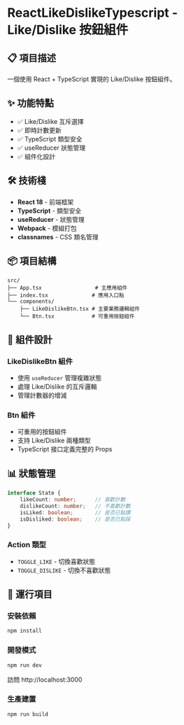 # ReactLikeDislikeTypescript - Like/Dislike 按鈕組件

## 📋 項目描述

一個使用 React + TypeScript 實現的 Like/Dislike 按鈕組件。

## ✨ 功能特點

- ✅ Like/Dislike 互斥選擇
- ✅ 即時計數更新
- ✅ TypeScript 類型安全
- ✅ useReducer 狀態管理
- ✅ 組件化設計

## 🛠 技術棧

- **React 18** - 前端框架
- **TypeScript** - 類型安全
- **useReducer** - 狀態管理
- **Webpack** - 模組打包
- **classnames** - CSS 類名管理

## 📦 項目結構

```
src/
├── App.tsx                 # 主應用組件
├── index.tsx              # 應用入口點
└── components/
    ├── LikeDislikeBtn.tsx # 主要業務邏輯組件
    └── Btn.tsx            # 可重用按鈕組件
```

## 🧩 組件設計

### LikeDislikeBtn 組件
- 使用 `useReducer` 管理複雜狀態
- 處理 Like/Dislike 的互斥邏輯
- 管理計數器的增減

### Btn 組件  
- 可重用的按鈕組件
- 支持 Like/Dislike 兩種類型
- TypeScript 接口定義完整的 Props

## 📊 狀態管理

```typescript
interface State {
    likeCount: number;      // 喜歡計數
    dislikeCount: number;   // 不喜歡計數
    isLiked: boolean;       // 是否已點讚
    isDisliked: boolean;    // 是否已點踩
}
```

### Action 類型
- `TOGGLE_LIKE` - 切換喜歡狀態
- `TOGGLE_DISLIKE` - 切換不喜歡狀態

## 🚀 運行項目

### 安裝依賴
```bash
npm install
```

### 開發模式
```bash
npm run dev
```
訪問 http://localhost:3000

### 生產建置
```bash
npm run build
```


